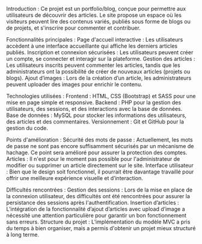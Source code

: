Introduction :
Ce projet est un portfolio/blog, conçue pour permettre aux utilisateurs de découvrir des articles. Le site propose un espace où les visiteurs peuvent lire des contenus variés, publiés sous forme de blogs ou de projets, et s'inscrire pour commenter et contribuer.

Fonctionnalités principales :
Page d'accueil interactive : Les utilisateurs accèdent à une interface accueillante qui affiche les derniers articles publiés.
Inscription et connexion sécurisées : Les utilisateurs peuvent créer un compte, se connecter et interagir sur la plateforme.
Gestion des articles : Les utilisateurs inscrits peuvent commenter les articles, tandis que les administrateurs ont la possibilité de créer de nouveaux articles (projets ou blogs).
Ajout d’images : Lors de la création d’un article, les administrateurs peuvent uploader des images pour enrichir le contenu.

Technologies utilisées :
Frontend : HTML, CSS (Bootstrap) et SASS pour une mise en page simple et responsive.
Backend : PHP pour la gestion des utilisateurs, des sessions, et des interactions avec la base de données.
Base de données : MySQL pour stocker les informations des utilisateurs, des articles et des commentaires.
Versionnement : Git et GitHub pour la gestion du code.

Points d'amélioration :
Sécurité des mots de passe : Actuellement, les mots de passe ne sont pas encore suffisamment sécurisés par un mécanisme de hachage. Ce point sera amélioré pour assurer la protection des comptes.
Articles : Il n'est pour le moment pas possible pour l'administrateur de modifier ou supprimer un article directement sur le site.
Interface utilisateur : Bien que le design soit fonctionnel, il pourrait être davantage travaillé pour offrir une meilleure expérience visuelle et d’interaction.

Difficultés rencontrées : 
Gestion des sessions : Lors de la mise en place de la connexion utilisateur, des difficultés ont été rencontrées pour assurer la persistance des sessions après l'authentification.
Insertion d’articles : L’intégration de la fonctionnalité d’ajout d’articles avec upload d’image a nécessité une attention particulière pour garantir un bon fonctionnement sans erreurs.
Structure du projet : L’implémentation du modèle MVC a pris du temps à bien organiser, mais a permis d'obtenir un projet mieux structuré à long terme.
